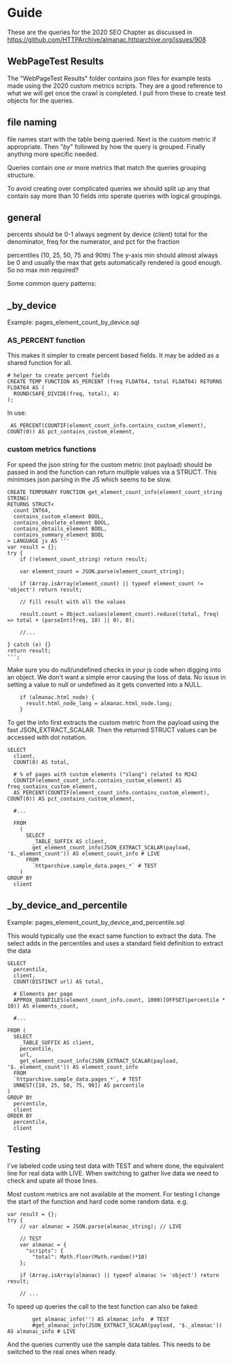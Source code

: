 # Guide

These are the queries for the 2020 SEO Chapter as discussed in https://github.com/HTTPArchive/almanac.httparchive.org/issues/908

## WebPageTest Results

The "WebPageTest Results" folder contains json files for example tests made using the 2020 custom metrics scripts. They are a good reference to what we will get once the crawl is completed. I pull from these to create test objects for the queries.

## file naming
file names start with the table being queried. Next is the custom metric if appropriate. Then "_by_" followed by how the query is grouped. Finally anything more specific needed.

Queries contain one or more metrics that match the queries grouping structure. 

To avoid creating over complicated queries we should split up any that contain say more than 10 fields into sperate queries with logical groupings.

## general

percents should be 0-1
always segment by device (client)
total for the denominator, freq for the numerator, and pct for the fraction

percentiles (10, 25, 50, 75 and 90th) The y-axis min should almost always be 0 and usually the max that gets automatically rendered is good enough. So no max min required?

Some common query patterns:

## _by_device

Example: pages_element_count_by_device.sql

### AS_PERCENT function

This makes it simpler to create percent based fields. It may be added as a shared function for all.

```
# helper to create percent fields
CREATE TEMP FUNCTION AS_PERCENT (freq FLOAT64, total FLOAT64) RETURNS FLOAT64 AS (
  ROUND(SAFE_DIVIDE(freq, total), 4)
);
```

In use:

```
 AS_PERCENT(COUNTIF(element_count_info.contains_custom_element), COUNT(0)) AS pct_contains_custom_element,
```

### custom metrics functions

For speed the json string for the custom metric (not payload) should be passed in and the function can return multiple values via a STRUCT. This minimises json parsing in the JS which seems to be slow.

```
CREATE TEMPORARY FUNCTION get_element_count_info(element_count_string STRING)
RETURNS STRUCT<
  count INT64,
  contains_custom_element BOOL, 
  contains_obsolete_element BOOL,
  contains_details_element BOOL,
  contains_summary_element BOOL
> LANGUAGE js AS '''
var result = {};
try {
    if (!element_count_string) return result;

    var element_count = JSON.parse(element_count_string);

    if (Array.isArray(element_count) || typeof element_count != 'object') return result;

    // fill result with all the values

    result.count = Object.values(element_count).reduce((total, freq) => total + (parseInt(freq, 10) || 0), 0);
    
    //...

} catch (e) {}
return result;
''';
```

Make sure you do null/undefined checks in your js code when digging into an object. We don't want a simple error causing the loss of data. No issue in setting a value to null or undefined as it gets converted into a NULL.

```
    if (almanac.html_node) {
      result.html_node_lang = almanac.html_node.lang;
    }
```

To get the info first extracts the custom metric from the payload using the fast JSON_EXTRACT_SCALAR. Then the returned STRUCT values can be accessed with dot notation.

```
SELECT
  client,
  COUNT(0) AS total,

  # % of pages with custom elements ("slang") related to M242
  COUNTIF(element_count_info.contains_custom_element) AS freq_contains_custom_element,
  AS_PERCENT(COUNTIF(element_count_info.contains_custom_element), COUNT(0)) AS pct_contains_custom_element,

  #...

  FROM
    ( 
      SELECT 
        _TABLE_SUFFIX AS client,
        get_element_count_info(JSON_EXTRACT_SCALAR(payload, '$._element_count')) AS element_count_info # LIVE
      FROM
        `httparchive.sample_data.pages_*` # TEST
    )
GROUP BY
  client
```

## _by_device_and_percentile

Example: pages_element_count_by_device_and_percentile.sql

This would typically use the exact same function to extract the data. The select adds in the percentiles and uses a standard field definition to extract the data 

```
SELECT
  percentile,
  client,
  COUNT(DISTINCT url) AS total,

  # Elements per page
  APPROX_QUANTILES(element_count_info.count, 1000)[OFFSET(percentile * 10)] AS elements_count,

  #...

FROM (
  SELECT 
    _TABLE_SUFFIX AS client,
    percentile,
    url,
    get_element_count_info(JSON_EXTRACT_SCALAR(payload, '$._element_count')) AS element_count_info
  FROM
  `httparchive.sample_data.pages_*`, # TEST
  UNNEST([10, 25, 50, 75, 90]) AS percentile
)
GROUP BY
  percentile,
  client
ORDER BY
  percentile,
  client
```

## Testing

I've labeled code using test data with TEST and where done, the equivalent line for real data with LIVE. When switching to gather live data we need to check and upate all those lines.

Most custom metrics are not available at the moment. For testing I change the start of the function and hard code some random data. e.g.

```
var result = {};
try {
    // var almanac = JSON.parse(almanac_string); // LIVE

    // TEST
    var almanac = {
      "scripts": {
        "total": Math.floor(Math.random()*10)
    };

    if (Array.isArray(almanac) || typeof almanac != 'object') return result;

    // ...
```

To speed up queries the call to the test function can also be faked:

```
        get_almanac_info('') AS almanac_info  # TEST
        #get_almanac_info(JSON_EXTRACT_SCALAR(payload, '$._almanac')) AS almanac_info # LIVE
```

And the queries currently use the sample data tables. This needs to be switched to the real ones when ready.
